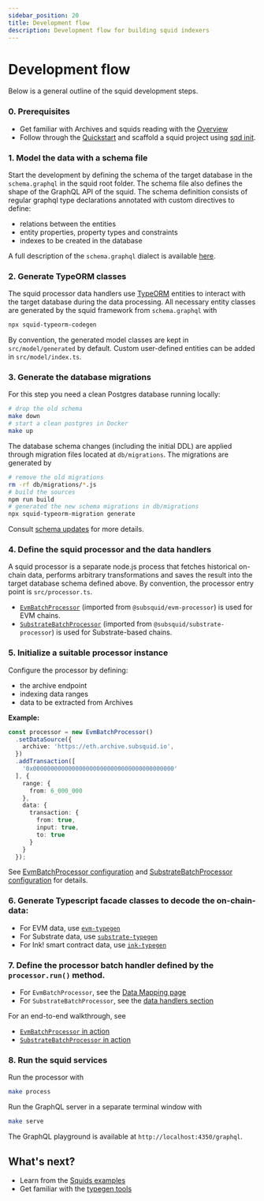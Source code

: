 ```yaml
---
sidebar_position: 20
title: Development flow
description: Development flow for building squid indexers
---
```


# Development flow

Below is a general outline of the squid development steps. 

### 0. Prerequisites

- Get familiar with Archives and squids reading with the [Overview](/overview)
- Follow through the [Quickstart](/quickstart) and scaffold a squid project using [sqd init](/squid-cli/init).

### 1. Model the data with a schema file

Start the development by defining the schema of the target database in the `schema.graphql` in the squid root folder. The schema file also defines the shape of the GraphQL API of the squid. The schema definition consists of regular graphql type declarations annotated with custom directives to define:
- relations between the entities
- entity properties, property types and constraints 
- indexes to be created in the database

A full description of the `schema.graphql` dialect is available [here](/develop-a-squid/schema-file).

### 2. Generate TypeORM classes

The squid processor data handlers use [TypeORM](https://typeorm.io) entities
to interact with the target database during the data processing. All necessary entity classes are
generated by the squid framework from `schema.graphql` with 
```bash
npx squid-typeorm-codegen
```

By convention, the generated model classes are kept in `src/model/generated` by default. Custom user-defined entities can
be added in `src/model/index.ts`.

### 3. Generate the database migrations

For this step you need a clean Postgres database running locally:
```bash
# drop the old schema
make down
# start a clean postgres in Docker
make up
```

The database schema changes (including the initial DDL) are applied through migration files located at `db/migrations`. The migrations are generated by 
```bash
# remove the old migrations
rm -rf db/migrations/*.js
# build the sources
npm run build
# generated the new schema migrations in db/migrations
npx squid-typeorm-migration generate
```

Consult [schema updates](/develop-a-squid/schema-file/schema-updates) for more details.

### 4. Define the squid processor and the data handlers

A squid processor is a separate node.js process that fetches historical on-chain data, performs arbitrary transformations and saves the result into the target database schema defined above. By convention, the processor entry point is `src/processor.ts`.

- [`EvmBatchProcessor`](/develop-a-squid/evm-processor) (imported from `@subsquid/evm-processor`) is used for EVM chains.
- [`SubstrateBatchProcessor`](/develop-a-squid/substrate-processor) (imported from `@subsquid/substrate-processor`) is used for Substrate-based chains.



### 5. Initialize a suitable processor instance 
Configure the processor by defining:
- the archive endpoint
- indexing data ranges
- data to be extracted from Archives

**Example:**
```ts
const processor = new EvmBatchProcessor()
  .setDataSource({
    archive: 'https://eth.archive.subsquid.io',
  })
  .addTransaction([
    '0x0000000000000000000000000000000000000000'
  ], {
    range: {
      from: 6_000_000
    },
    data: {
      transaction: {
        from: true,
        input: true,
        to: true
      }
    }
  });
```

See [EvmBatchProcessor configuration](/develop-a-squid/evm-processor/configuration) and [SubstrateBatchProcessor configuration](/develop-a-squid/substrate-processor/configuration) for details.

### 6. Generate Typescript facade classes to decode the on-chain-data:
- For EVM data, use [`evm-typegen`](/develop-a-squid/typegen/squid-evm-typegen) 
- For Substrate data, use [`substrate-typegen`](/develop-a-squid/typegen/squid-evm-typegen)
- For Ink! smart contract data, use [`ink-typegen`](/develop-a-squid/typegen/squid-wasm-typegen)

### 7. Define the processor batch handler defined by the `processor.run()` method. 
- For `EvmBatchProcessor`, see the [Data Mapping page](/develop-a-squid/evm-processor/data-mapping) 
- For `SubstrateBatchProcessor`, see the [data handlers section](/develop-a-squid/substrate-processor/data-handlers)


For an end-to-end walkthrough, see

- [`EvmBatchProcessor` in action](/develop-a-squid/evm-processor/batch-processor-in-action)
- [`SubstrateBatchProcessor` in action](/develop-a-squid/substrate-processor/batch-processor-in-action)


### 8. Run the squid services

Run the processor with
```bash
make process
```

Run the GraphQL server in a separate terminal window with
```bash
make serve
```
The GraphQL playground is available at `http://localhost:4350/graphql`.

## What's next?

- Learn from the [Squids examples](/develop-a-squid/examples)
- Get familiar with the [typegen tools](/develop-a-squid/typegen)